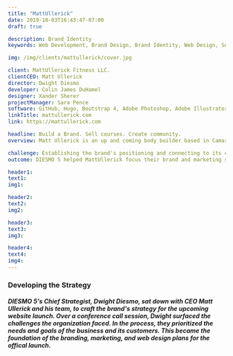 ```yaml
---
title: "MattUllerick"
date: 2019-10-03T16:43:47-07:00
draft: true

description: Brand Identity
keywords: Web Development, Brand Design, Brand Identity, Web Design, Search Egine Optimization

img: /img/clients/mattullerick/cover.jpg

client: MattUllerick Fitness LLC.
clientCEO: Matt Ullerick
director: Dwight Diesmo
developer: Colin James DuHamel
designer: Xander Sherer
projectManager: Sara Pence
software: GitHub, Hugo, Bootstrap 4, Adobe Photoshop, Adobe Illustrator, Adobe XD, Sketch
linkTitle: mattullerick.com
link: https://mattullerick.com

headline: Build a Brand. Sell courses. Create community.
overview: Matt Ullerick is an up and coming body builder based in Camarillo, California. He has won 1st place in the 2019 California State Championships for Classic Physique and Men's Physique and in the 2016 NPC West Coast for Bodybuilding and Men's Physique. Matt also works and trains alongside two time Mr.Olympia World Champion Breon Ansley for Cal State Championships and Nationals.

challenge: Establishing the brand's positioning and connecting to its community.
outcome: DIESMO 5 helped MattUllerick focus their brand and marketing strategy. This led to growth in course and merchandise sales and brought in a new market of online clients.

header1:
text1:
img1:

header2:
text2:
img2:

header3:
text3:
img3:

header4:
text4:
img4:
---
```


<section class="py-5">
    <div class="row py-5">
        <div class="col-lg-6 col-md-6 col-42 pb-4 m-auto">
            <h3 class="font-weight-bold">
                Developing the Strategy
            </h3>
        </div>
        <div class="col-lg-6 col-md-6 col-12 m-auto">
            <h5 class="font-weight-light">
                DIESMO 5's Chief Strategist, Dwight Diesmo, sat down with CEO Matt Ullerick and his team, to craft the brand's strategy for the upcoming website launch. Over a conference call session, Dwight surfaced the challenges the organization faced. In the process, they prioritized the needs and goals of the business and its customers. This became the foundation of the branding, marketing, and web design plans for the offical launch.
            </h5>
        </div>
    </div>
</section>

<div class="py-5" style="background-image: url('/img/clients/mattullerick/mattullerick-cover.jpg'); background-size: contain; background-position: center; background-attachment: fixed; background-repeat: no-repeat; max-width: 100%; min-height: 100vh;">
</div>

<section class="py-5">
    <div class="row py-5">
        <div class="col-lg-6 col-md-6 col-12 pb-4 m-auto">
            <h3 class="font-weight-bold">
                Understanding the Users
            </h3>
        </div>
        <div class="col-lg-6 col-md-6 col-12 m-auto">
            <h5 class="font-weight-light">
                Matt Ullerick puts his community first. He strives to keep them motivated and determined to accomplish their fitness goals. In order to help his clients follow the fitness plans, Matt wanted to emphasize simplicity. He wanted the process of finding courses, purchasing courses, and accessing courses to be as simple as possible. This played a huge role in shaping the final website and brand design.
            </h5>
        </div>
    </div>
</section>

<div class="py-5" style="background-image: url('/img/clients/mattullerick/mattullerick-cover2.jpg'); background-size: contain; background-position: center; background-attachment: fixed; background-repeat: no-repeat; max-width: 100%; min-height: 100vh;">
</div>

<section class="py-5">
    <div class="row py-5">
        <div class="col-lg-6 col-md-6 col-12 pb-4 m-auto">
            <h3 class="font-weight-bold">
                A Smoother User Experience
            </h3>
        </div>
        <div class="col-lg-6 col-md-6 col-12 m-auto">
            <h5 class="font-weight-light">
                DIESMO 5 designed the MattUllerick website, the hub for all things Matt Ullerick related. The goal was to make it easy for users to discover and learn about his brand and courses, while cultivating course and merchandise sales throughout the user journey.
            </h5>
            <h5 class="font-weight-light">
                After the launch of the site in May 2018, there was an immediate improvement in metrics. A dramatic 23% drop in bounce rate and a 184% spike in page views.
            </h5>
        </div>
    </div>
</section>

<div class="py-5" style="background-image: url('https://images.unsplash.com/photo-1519222970733-f546218fa6d7?ixlib=rb-1.2.1&ixid=eyJhcHBfaWQiOjEyMDd9&auto=format&fit=crop&w=2000&q=60'); background-size: contain; background-position: center; background-attachment: fixed; background-repeat: no-repeat; max-width: 100%; min-height: 100vh;">
</div>

<section class="py-5">
    <div class="row py-5">
        <div class="col-lg-6 col-md-6 col-12 pb-4 m-auto">
            <h3 class="font-weight-bold">
                Results
            </h3>
        </div>
        <div class="col-lg-6 col-md-6 col-12 m-auto">
            <h5 class="font-weight-light">
                To this day Matt Ullerick still continues to virtually train clients from mattullerick.com. His business has has guided 34,000+ students in achieving their fitness goals. Since June 2019, Matt Ullerick has brought in more trainers to help him with his mission of training one million students.
            </h5>
        </div>
    </div>
</section>